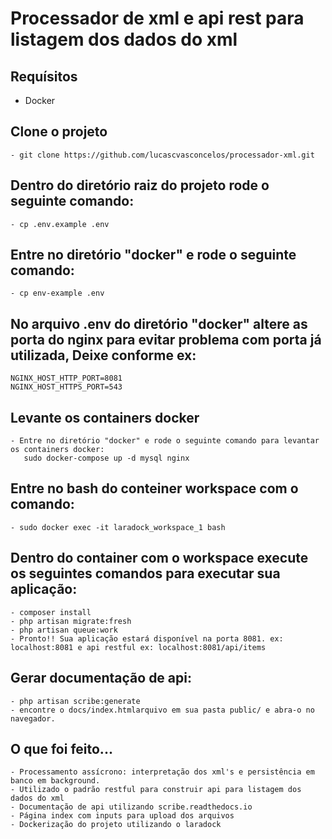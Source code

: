 # Processador de xml e api rest para listagem dos dados do xml 

## Requísitos
- Docker

## Clone o projeto
```
- git clone https://github.com/lucascvasconcelos/processador-xml.git
```

## Dentro do diretório raiz do projeto rode o seguinte comando:
```
- cp .env.example .env

```

## Entre no diretório "docker" e rode o seguinte comando:
```
- cp env-example .env

```
## No arquivo .env do diretório "docker" altere as porta do nginx para evitar problema com porta já utilizada, Deixe conforme ex:
```
NGINX_HOST_HTTP_PORT=8081
NGINX_HOST_HTTPS_PORT=543
```

## Levante os containers docker
```
- Entre no diretório "docker" e rode o seguinte comando para levantar os containers docker:
   sudo docker-compose up -d mysql nginx
```

## Entre no bash do conteiner workspace com o comando:
```
- sudo docker exec -it laradock_workspace_1 bash
```

## Dentro do container com o workspace execute os seguintes comandos para executar sua aplicação:
```
- composer install
- php artisan migrate:fresh
- php artisan queue:work
- Pronto!! Sua aplicação estará disponível na porta 8081. ex: localhost:8081 e api restful ex: localhost:8081/api/items 
```

## Gerar documentação de api:
```
- php artisan scribe:generate
- encontre o docs/index.htmlarquivo em sua pasta public/ e abra-o no navegador.
```

## O que foi feito...

```
- Processamento assícrono: interpretação dos xml's e persistência em banco em background.
- Utilizado o padrão restful para construir api para listagem dos dados do xml
- Documentação de api utilizando scribe.readthedocs.io
- Página index com inputs para upload dos arquivos
- Dockerização do projeto utilizando o laradock
```
